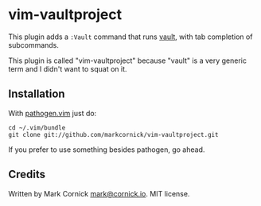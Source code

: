 # vim-vaultproject

This plugin adds a `:Vault` command that runs [vault](http://vaultproject.io),
with tab completion of subcommands.

This plugin is called "vim-vaultproject" because "vault" is a very
generic term and I didn't want to squat on it.

## Installation

With [pathogen.vim](https://github.com/tpope/vim-pathogen) just do:

    cd ~/.vim/bundle
    git clone git://github.com/markcornick/vim-vaultproject.git

If you prefer to use something besides pathogen, go ahead.

## Credits

Written by Mark Cornick <mark@cornick.io>. MIT license.
